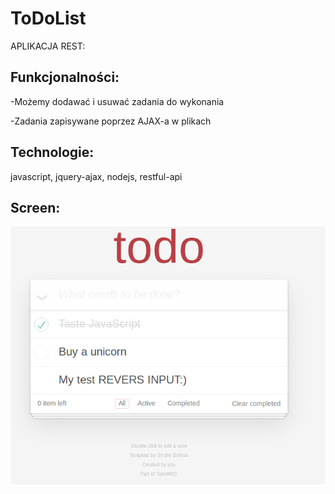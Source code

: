 
# ToDoList

APLIKACJA REST:

 ## Funkcjonalności:

-Możemy dodawać i usuwać zadania do wykonania

-Zadania zapisywane poprzez AJAX-a w plikach

## Technologie:
 
javascript, jquery-ajax, nodejs, restful-api

 
 ## Screen:
![Example screenshot](/s/1.png)

